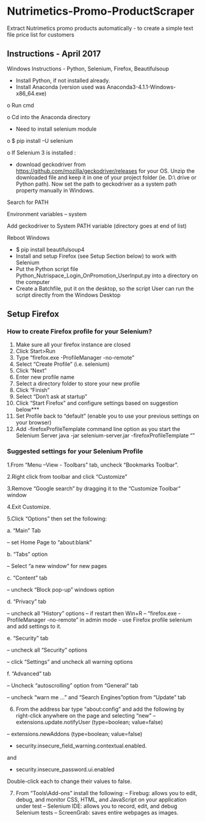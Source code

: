 # Nutrimetics-Promo-ProductScraper
Extract Nutrimetics promo products automatically - to create a simple text file price list for customers

## Instructions - April 2017
Windows Instructions - Python, Selenium, Firefox, Beautifulsoup
- Install Python, if not installed already.
-	Install Anaconda (version used was Anaconda3-4.1.1-Windows-x86_64.exe)

  o	Run cmd

  o	Cd into the Anaconda directory

-	Need to install selenium module

  o	$ pip install –U selenium

  o	If Selenium 3 is installed :

-	download geckodriver from https://github.com/mozilla/geckodriver/releases for your OS. Unzip the downloaded file and keep it in one of your project folder (ie. D:\ drive or Python path). Now set the path to geckodriver as a system path property manually in Windows. 

  Search for PATH

  Environment variables – system

  Add geckodriver to System PATH variable (directory goes at end of list)

Reboot Windows
-	$ pip install beautifulsoup4
-	Install and setup Firefox (see Setup Section below) to work with Selenium
-	Put the Python script file Python_Nutrispace_Login_OnPromotion_UserInput.py into a directory on the computer
-	Create a Batchfile, put it on the desktop, so the script User can run the script directly from the Windows Desktop

## Setup Firefox
### How to create Firefox profile for your Selenium?
1. Make sure all your firefox instance are closed
2. Click Start>Run
3. Type “firefox.exe -ProfileManager -no-remote”
4. Select “Create Profile” (i.e. selenium)
5. Click “Next”
6. Enter new profile name
7. Select a directory folder to store your new profile
8. Click “Finish”
9. Select “Don’t ask at startup”
10. Click “Start Firefox” and configure settings based on suggestion below***
11. Set Profile back to “default” (enable you to use your previous settings on your browser)
12. Add -firefoxProfileTemplate command line option as you start the Selenium Server
java -jar selenium-server.jar -firefoxProfileTemplate “<Selenium Profile Directory>”
  
### Suggested settings for your Selenium Profile
1.From “Menu –View - Toolbars” tab, uncheck “Bookmarks Toolbar”.

2.Right click from toolbar and click “Customize”

3.Remove “Google search” by dragging it to the “Customize Toolbar” window

4.Exit Customize.

5.Click “Options” then set the following:

 a. “Main” Tab
 
 – set Home Page to “about:blank”
 
 b. “Tabs” option
 
 – Select “a new window” for new pages
 
c. “Content” tab

 – uncheck “Block pop-up” windows option
 
 d. “Privacy” tab
 
 – uncheck all “History” options – if restart then Win+R – “firefox.exe -ProfileManager -no-remote” in admin mode - use Firefox profile selenium and add settings to it.
 
 e. “Security” tab
 
 – uncheck all “Security” options
 
 – click “Settings” and uncheck all warning options
 
 f. “Advanced” tab
 
 – Uncheck “autoscrolling” option from “General” tab
 
 – uncheck “warn me …” and “Search Engines”option from “Update” tab
 
6. From the address bar type “about:config” and add the following by right-click anywhere on the page and selecting “new”
 – extensions.update.notifyUser (type=boolean; value=false)
 
 – extensions.newAddons (type=boolean; value=false)
 
-	security.insecure_field_warning.contextual.enabled. 

and

-	security.insecure_password.ui.enabled

Double-click each  to change their values to false.

7. From “Tools\Add-ons” install the following:
 – Firebug: allows you to edit, debug, and monitor CSS, HTML, and JavaScript on your application under test
 – Selenium IDE: allows you to record, edit, and debug Selenium tests
 – ScreenGrab: saves entire webpages as images.
